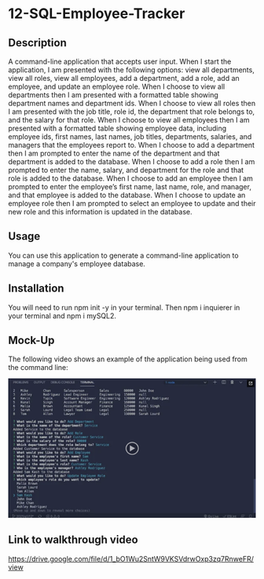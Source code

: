 # 12-SQL-Employee-Tracker

## Description
A command-line application that accepts user input. When I start the application, I am presented with the following options: view all departments, view all roles, view all employees, add a department, add a role, add an employee, and update an employee role. When I choose to view all departments then I am presented with a formatted table showing department names and department ids. When I choose to view all roles then I am presented with the job title, role id, the department that role belongs to, and the salary for that role. When I choose to view all employees then I am presented with a formatted table showing employee data, including employee ids, first names, last names, job titles, departments, salaries, and managers that the employees report to. When I choose to add a department then I am prompted to enter the name of the department and that department is added to the database. When I choose to add a role then I am prompted to enter the name, salary, and department for the role and that role is added to the database. When I choose to add an employee then I am prompted to enter the employee’s first name, last name, role, and manager, and that employee is added to the database. When I choose to update an employee role then I am prompted to select an employee to update and their new role and this information is updated in the database.

## Usage
You can use this application to generate a command-line application to manage a company's employee database.

## Installation
You will need to run npm init -y in your terminal. Then npm i inquierer in your terminal and npm i mySQL2.

## Mock-Up

The following video shows an example of the application being used from the command line:

[![A video thumbnail shows the command-line employee management application with a play button overlaying the view.](./Assets/12-sql-homework-video-thumbnail.png)](https://2u-20.wistia.com/medias/2lnle7xnpk)

## Link to walkthrough video
https://drive.google.com/file/d/1_bO1Wu2SntW9VKSVdrwOxp3zq7RnweFR/view
